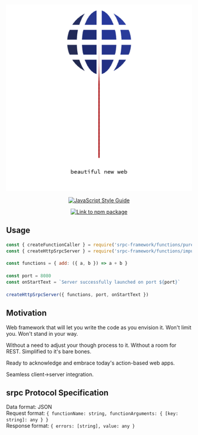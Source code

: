 <p align="center"><img src="srpc-logo.png" /></p>
<p align="center">
  <a href="https://github.com/standard/standard">
    <img alt="JavaScript Style Guide" src="https://cdn.rawgit.com/standard/standard/master/badge.svg" />
  </a>
</p>
<p align="center">
  <a href="https://nodei.co/npm/srpc-framework.png?downloads=true&downloadRank=true&stars=true">
    <img alt="Link to npm package" src="https://nodei.co/npm/srpc-framework.png?downloads=true&downloadRank=true&stars=true" />
  </a>
</p>

## Usage
```js
const { createFunctionCaller } = require('srpc-framework/functions/pure/createFunctionCaller')
const { createHttpSrpcServer } = require('srpc-framework/functions/impure/createHttpSrpcServer')

const functions = { add: ({ a, b }) => a + b }

const port = 8080
const onStartText = `Server successfully launched on port ${port}`

createHttpSrpcServer({ functions, port, onStartText })
```

## Motivation
Web framework that will let you write the code as you envision it. Won't limit you. Won't stand in your way.

Without a need to adjust your though process to it. Without a room for REST. Simplified to it's bare bones.

Ready to acknowledge and embrace today's action-based web apps.

Seamless client->server integration.

## srpc Protocol Specification
Data format: JSON  
Request format: `{ functionName: string, functionArguments: { [key: string]: any } }`  
Response format: `{ errors: [string], value: any }`  
